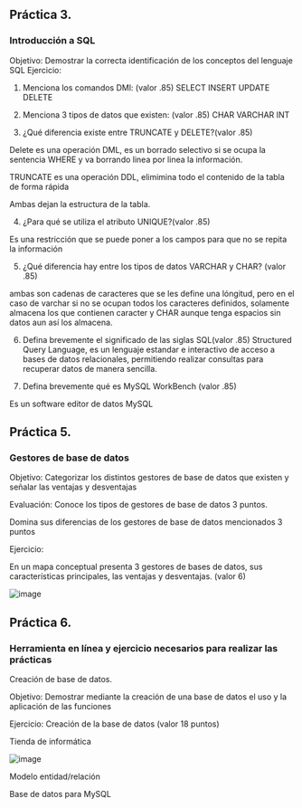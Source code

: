 ## Práctica 3.
### Introducción a SQL
Objetivo: Demostrar la correcta identificación de los conceptos del lenguaje SQL
Ejercicio:

1. Menciona los comandos DMl: (valor .85)
 SELECT
 INSERT
 UPDATE
 DELETE

2. Menciona 3 tipos de datos que existen: (valor .85)
CHAR
VARCHAR
INT

3. ¿Qué diferencia existe entre TRUNCATE y DELETE?(valor .85)

Delete es una operación DML, es un borrado selectivo si se ocupa la sentencia WHERE y va borrando linea por linea la información.

TRUNCATE es una operación DDL, elimimina todo el contenido de la tabla de forma rápida

Ambas  dejan la estructura de la tabla.

4. ¿Para qué se utiliza el atributo UNIQUE?(valor .85)

Es una restricción que se puede poner a los campos para que no se repita la información

5. ¿Qué diferencia hay entre los tipos de datos VARCHAR y CHAR? (valor .85)

ambas son cadenas de caracteres que se les define una lóngitud, pero en el caso de varchar si no se ocupan todos los caracteres definidos, solamente almacena los que contienen caracter y CHAR aunque tenga espacios sin datos aun así los almacena.

6. Defina brevemente el significado de las siglas SQL(valor .85)
Structured Query Language, es un lenguaje estandar e interactivo de acceso a bases de datos relacionales, permitiendo realizar consultas para recuperar datos de manera sencilla.

7. Defina brevemente qué es MySQL WorkBench (valor .85)

Es un software editor de datos MySQL

## Práctica 5.
### Gestores de base de datos

Objetivo: Categorizar los distintos gestores de base de datos que existen y señalar las
ventajas y desventajas

Evaluación: Conoce los tipos de gestores de base de datos 3 puntos.

Domina sus diferencias de los gestores de base de datos mencionados 3 puntos

Ejercicio:

En un mapa conceptual presenta 3 gestores de bases de datos, sus características
principales, las ventajas y desventajas. (valor 6)

![image](https://user-images.githubusercontent.com/91554777/170415427-e2b7321b-a97f-43b0-ac24-6e506c307e6b.png)

## Práctica 6.
### Herramienta en línea y ejercicio necesarios para realizar las prácticas

Creación de base de datos.

Objetivo: Demostrar mediante la creación de una base de datos el uso y la aplicación de
las funciones

Ejercicio: Creación de la base de datos (valor 18 puntos)

Tienda de informática

![image](https://user-images.githubusercontent.com/91554777/170415101-717bca19-3644-46a9-8a57-8d5940c5d283.png)




Modelo entidad/relación




Base de datos para MySQL
